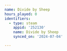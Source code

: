 ```yaml
---
name: Divide by Sheep
hours_played: 0
identifiers:
  - type: steam
    appid: '252130'
    name: Divide by Sheep
    synced_on: '2024-07-04'

---
```

